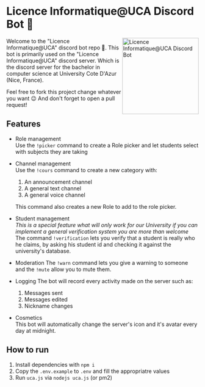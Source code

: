 # Licence Informatique@UCA Discord Bot 🥳

<img src="https://usercontent.stantabcorp.com/~thibault/46d34e1eccb244ceabd468f3d597e853-logo-rond-l.png" align="right" alt="Licence Informatique@UCA Discord Bot" width="200" height="200">

Welcome to the "Licence Informatique@UCA" discord bot repo 🎉. This bot is primarily used on the "Licence Informatique@UCA" discord server. Which is the discord server for the bachelor in computer science at University Cote D'Azur (Nice, France).  

Feel free to fork this project change whatever you want 😉 And don't forget to open a pull request!

## Features

- Role management   
Use the `!picker` command to create a Role picker and let students select with subjects they are taking
- Channel management  
Use the `!cours` command to create a new category with: 
    1. An announcement channel
    2. A general text channel
    3. A general voice channel

    This command also creates a new Role to add to the role picker.

- Student management  
*This is a special feature what will only work for our University if you can implement a general verification system you are more than welcome*  
The command `!verification` lets you verify that a student is really who he claims, by asking his student id and checking it against the university's database.
- Moderation
The `!warn` command lets you give a warning to someone and the `!mute` allow you to mute them.
- Logging
The bot will record every activity made on the server such as:
    1. Messages sent
    2. Messages edited
    3. Nickname changes

- Cosmetics  
This bot will automatically change the server's icon and it's avatar every day at midnight. 

## How to run

1. Install dependencies with `npm i`
1. Copy the `.env.example` to `.env` and fill the appropriatre values
1. Run `uca.js` via `nodejs uca.js` (or pm2)

